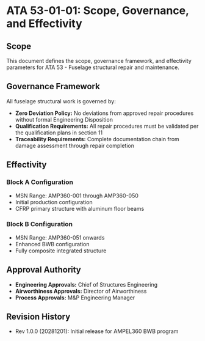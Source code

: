 # ATA 53-01-01: Scope, Governance, and Effectivity

## Scope
This document defines the scope, governance framework, and effectivity parameters for ATA 53 - Fuselage structural repair and maintenance.

## Governance Framework
All fuselage structural work is governed by:
- **Zero Deviation Policy:** No deviations from approved repair procedures without formal Engineering Disposition
- **Qualification Requirements:** All repair procedures must be validated per the qualification plans in section 11
- **Traceability Requirements:** Complete documentation chain from damage assessment through repair completion

## Effectivity

### Block A Configuration
- MSN Range: AMP360-001 through AMP360-050
- Initial production configuration
- CFRP primary structure with aluminum floor beams

### Block B Configuration  
- MSN Range: AMP360-051 onwards
- Enhanced BWB configuration
- Fully composite integrated structure

## Approval Authority
- **Engineering Approvals:** Chief of Structures Engineering
- **Airworthiness Approvals:** Director of Airworthiness
- **Process Approvals:** M&P Engineering Manager

## Revision History
- Rev 1.0.0 (20281201): Initial release for AMPEL360 BWB program
